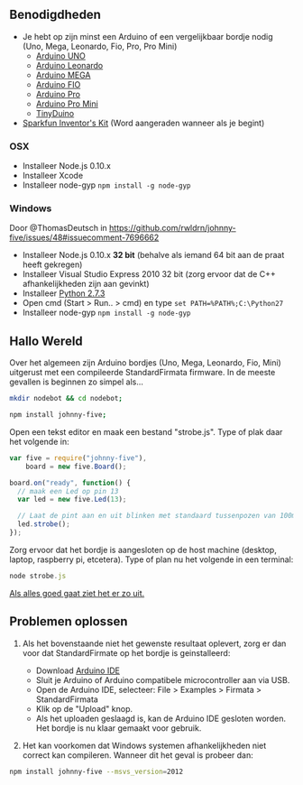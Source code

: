 ## Benodigdheden

- Je hebt op zijn minst een Arduino of een vergelijkbaar bordje nodig (Uno, Mega, Leonardo, Fio, Pro, Pro Mini)
    - [Arduino UNO](http://arduino.cc/en/Main/arduinoBoardUno)
    - [Arduino Leonardo](http://arduino.cc/en/Main/arduinoBoardLeonardo)
    - [Arduino MEGA](http://arduino.cc/en/Main/arduinoBoardMega)
    - [Arduino FIO](http://arduino.cc/en/Main/ArduinoBoardFio)
    - [Arduino Pro](http://arduino.cc/en/Main/ArduinoBoardPro)
    - [Arduino Pro Mini](http://arduino.cc/en/Main/ArduinoBoardProMini)
    - [TinyDuino](http://tiny-circuits.com/products/tinyduino/)
- [Sparkfun Inventor's Kit](https://www.sparkfun.com/products/11576) (Word aangeraden wanneer als je begint)

### OSX

- Installeer Node.js 0.10.x
- Installeer Xcode
- Installeer node-gyp `npm install -g node-gyp`

### Windows 

Door @ThomasDeutsch in https://github.com/rwldrn/johnny-five/issues/48#issuecomment-7696662

- Installeer Node.js 0.10.x **32 bit** (behalve als iemand 64 bit aan de praat heeft gekregen)
- Installeer Visual Studio Express 2010 32 bit (zorg ervoor dat de C++ afhankelijkheden zijn aan gevinkt)
- Installeer [Python 2.7.3](http://www.python.org/getit/releases/2.7.3/)
- Open cmd (Start > Run.. > cmd) en type `set PATH=%PATH%;C:\Python27`
- Installeer node-gyp `npm install -g node-gyp`

## Hallo Wereld

Over het algemeen zijn Arduino bordjes (Uno, Mega, Leonardo, Fio, Mini) uitgerust met een compileerde StandardFirmata firmware. In de meeste gevallen is beginnen zo simpel als...

```bash
mkdir nodebot && cd nodebot;

npm install johnny-five;
```

Open een tekst editor en maak een bestand "strobe.js". Type of plak daar het volgende in:

```js
var five = require("johnny-five"),
    board = new five.Board();

board.on("ready", function() {
  // maak een Led op pin 13
  var led = new five.Led(13);

  // Laat de pint aan en uit blinken met standaard tussenpozen van 100ms
  led.strobe();
});
```

Zorg ervoor dat het bordje is aangesloten op de host machine (desktop, laptop, raspberry pi, etcetera). Type of plan nu het volgende in een terminal:

```js
node strobe.js
```

[Als alles goed gaat ziet het er zo uit.](http://jsfiddle.net/rwaldron/dtudh/show/light/)



## Problemen oplossen

1. Als het bovenstaande niet het gewenste resultaat oplevert, zorg er dan voor dat StandardFirmate op het bordje is geinstalleerd:
    - Download [Arduino IDE](http://arduino.cc/en/main/software)
    - Sluit je Arduino of Arduino compatibele microcontroller aan via USB.
    - Open de Arduino IDE, selecteer: File > Examples > Firmata > StandardFirmata
    - Klik op de "Upload" knop.
    - Als het uploaden geslaagd is, kan de Arduino IDE gesloten worden. Het bordje is nu klaar gemaakt voor gebruik.

2. Het kan voorkomen dat Windows systemen afhankelijkheden niet correct kan compileren. Wanneer dit het geval is probeer dan:
```bash
npm install johnny-five --msvs_version=2012
```
